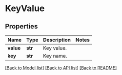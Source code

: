 # KeyValue

## Properties
Name | Type | Description | Notes
------------ | ------------- | ------------- | -------------
**value** | **str** | Key value. | 
**key** | **str** | Key name. | 

[[Back to Model list]](../README.md#documentation-for-models) [[Back to API list]](../README.md#documentation-for-api-endpoints) [[Back to README]](../README.md)

